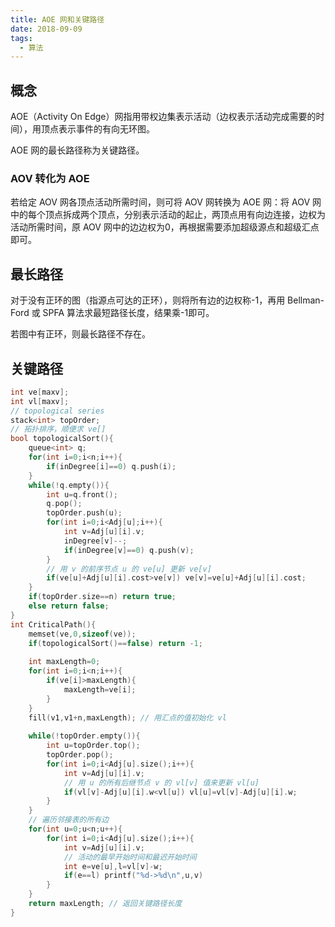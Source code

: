 ```yaml
---
title: AOE 网和关键路径
date: 2018-09-09
tags:
  - 算法
---
```


## 概念

AOE（Activity On Edge）网指用带权边集表示活动（边权表示活动完成需要的时间），用顶点表示事件的有向无环图。

AOE 网的最长路径称为关键路径。

### AOV 转化为 AOE

若给定 AOV 网各顶点活动所需时间，则可将 AOV 网转换为 AOE 网：将 AOV 网中的每个顶点拆成两个顶点，分别表示活动的起止，两顶点用有向边连接，边权为活动所需时间，原 AOV 网中的边边权为0，再根据需要添加超级源点和超级汇点即可。

## 最长路径

对于没有正环的图（指源点可达的正环），则将所有边的边权称-1，再用 Bellman-Ford 或 SPFA 算法求最短路径长度，结果乘-1即可。

若图中有正环，则最长路径不存在。

## 关键路径

```C
int ve[maxv];
int vl[maxv];
// topological series
stack<int> topOrder;
// 拓扑排序，顺便求 ve[]
bool topologicalSort(){
    queue<int> q;
    for(int i=0;i<n;i++){
        if(inDegree[i]==0) q.push(i);
    }
    while(!q.empty()){
        int u=q.front();
        q.pop();
        topOrder.push(u);
        for(int i=0;i<Adj[u];i++){
            int v=Adj[u][i].v;
            inDegree[v]--;
            if(inDegree[v]==0) q.push(v);
        }
        // 用 v 的前序节点 u 的 ve[u] 更新 ve[v]
        if(ve[u]+Adj[u][i].cost>ve[v]) ve[v]=ve[u]+Adj[u][i].cost;
    }
    if(topOrder.size==n) return true;
    else return false;
}
int CriticalPath(){
    memset(ve,0,sizeof(ve));
    if(topologicalSort()==false) return -1;
    
    int maxLength=0;
    for(int i=0;i<n;i++){
        if(ve[i]>maxLength){
            maxLength=ve[i];
        }
    }
    fill(v1,v1+n,maxLength); // 用汇点的值初始化 vl
    
    while(!topOrder.empty()){
        int u=topOrder.top();
        topOrder.pop();
        for(int i=0;i<Adj[u].size();i++){
            int v=Adj[u][i].v;
            // 用 u 的所有后继节点 v 的 vl[v] 值来更新 vl[u]
            if(vl[v]-Adj[u][i].w<vl[u]) vl[u]=vl[v]-Adj[u][i].w;
        }
    }
    // 遍历邻接表的所有边
    for(int u=0;u<n;u++){
        for(int i=0;i<Adj[u].size();i++){
            int v=Adj[u][i].v;
            // 活动的最早开始时间和最迟开始时间
            int e=ve[u],l=vl[v]-w;
            if(e==l) printf("%d->%d\n",u,v)
        }
    }
    return maxLength; // 返回关键路径长度
}
```



